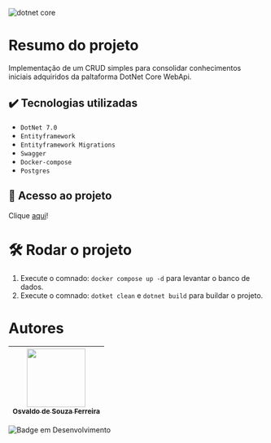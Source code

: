 
![dotnet core](https://github.com/osvaldsoza/ApiFuncional/assets/9426175/d37ca7ac-d286-4008-8b34-1ae05886d42f)

# Resumo do projeto
Implementação de um CRUD simples para consolidar conhecimentos iniciais adquiridos da paltaforma DotNet Core WebApi.

## ✔️ Tecnologias utilizadas
- ``DotNet 7.0``
- ``Entityframework``
- ``Entityframework Migrations``
- ``Swagger``
- ``Docker-compose``
- ``Postgres``

## 📁 Acesso ao projeto
Clique [aqui](https://github.com/osvaldsoza/ApiFuncional)!

# 🛠️ Rodar o projeto
1. Execute o comnado: ``docker compose up -d`` para levantar o banco de dados.
1. Execute o comnado: ``dotket clean`` e ``dotnet build`` para buildar o projeto.

# Autores

| [<img loading="lazy" src="https://github.com/osvaldsoza/ApiFuncional/assets/9426175/cba31f2b-3b5d-4a6d-ab6d-39583efe752b" width=115><br><sub>Osvaldo de Souza Ferreira</sub>](https://github.com/camilafernanda) 
| :---:

![Badge em Desenvolvimento](http://img.shields.io/static/v1?label=STATUS&message=EM%20DESENVOLVIMENTO&color=GREEN&style=for-the-badge)

 

